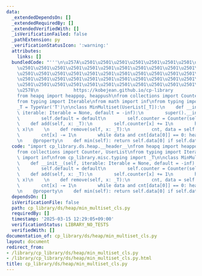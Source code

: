 ```yaml
---
data:
  _extendedDependsOn: []
  _extendedRequiredBy: []
  _extendedVerifiedWith: []
  _isVerificationFailed: false
  _pathExtension: py
  _verificationStatusIcon: ':warning:'
  attributes:
    links: []
  bundledCode: "'''\n\u257A\u2501\u2501\u2501\u2501\u2501\u2501\u2501\u2501\u2501\u2501\
    \u2501\u2501\u2501\u2501\u2501\u2501\u2501\u2501\u2501\u2501\u2501\u2501\u2501\
    \u2501\u2501\u2501\u2501\u2501\u2501\u2501\u2501\u2501\u2501\u2501\u2501\u2501\
    \u2501\u2501\u2501\u2501\u2501\u2501\u2501\u2501\u2501\u2501\u2501\u2501\u2501\
    \u2501\u2501\u2501\u2501\u2501\u2501\u2501\u2501\u2501\u2501\u2501\u2501\u2501\
    \u2578\n             https://kobejean.github.io/cp-library               \n'''\n\
    from heapq import heappop, heappush\nfrom collections import Counter, UserList\n\
    from typing import Iterable\nfrom math import inf\nfrom typing import TypeVar\n\
    _T = TypeVar('T')\n\nclass MinMultiset(UserList[_T]):\n    def __init__(self,\
    \ iterable: Iterable = None, default = -inf):\n        super().__init__(iterable)\n\
    \        self.default = default\n        self.counter = Counter(self.data)\n\n\
    \    def add(self, x: _T):\n        self.counter[x] += 1\n        heappush(self.data,\
    \ x)\n    \n    def remove(self, x: _T):\n        cnt, data = self.counter, self.data\n\
    \        cnt[x] -= 1\n        while data and cnt[data[0]] == 0: heappop(data)\n\
    \n    @property\n    def min(self): return self.data[0] if self.data else self.default\n"
  code: "import cp_library.ds.heap.__header__\nfrom heapq import heappop, heappush\n\
    from collections import Counter, UserList\nfrom typing import Iterable\nfrom math\
    \ import inf\nfrom cp_library.misc.typing import _T\n\nclass MinMultiset(UserList[_T]):\n\
    \    def __init__(self, iterable: Iterable = None, default = -inf):\n        super().__init__(iterable)\n\
    \        self.default = default\n        self.counter = Counter(self.data)\n\n\
    \    def add(self, x: _T):\n        self.counter[x] += 1\n        heappush(self.data,\
    \ x)\n    \n    def remove(self, x: _T):\n        cnt, data = self.counter, self.data\n\
    \        cnt[x] -= 1\n        while data and cnt[data[0]] == 0: heappop(data)\n\
    \n    @property\n    def min(self): return self.data[0] if self.data else self.default\n"
  dependsOn: []
  isVerificationFile: false
  path: cp_library/ds/heap/min_multiset_cls.py
  requiredBy: []
  timestamp: '2025-03-15 12:29:05+09:00'
  verificationStatus: LIBRARY_NO_TESTS
  verifiedWith: []
documentation_of: cp_library/ds/heap/min_multiset_cls.py
layout: document
redirect_from:
- /library/cp_library/ds/heap/min_multiset_cls.py
- /library/cp_library/ds/heap/min_multiset_cls.py.html
title: cp_library/ds/heap/min_multiset_cls.py
---
```

